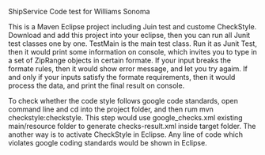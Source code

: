 ShipService
Code test for Williams Sonoma

This is a Maven Eclipse project including Juin test and custome CheckStyle. Download and add this project into your eclipse, then you can run all Junit test classes one by one. TestMain is the main test class. Run it as Junit Test, then it would print some information on console, which invites you to type in a set of ZipRange objects in certain formate. If your input breaks the formate rules, then it would show error message, and let you try agaim. If and only if your inputs satisfy the formate requirements, then it would process the data, and print the final result on console.

To check whether the code style follows google code standards, open command line and cd into the project folder, and then rum mvn checkstyle:checkstyle. This step would use google_checks.xml existing main/resource folder to generate checks-result.xml inside target folder. The another way is to activate CheckStyle in Eclipse. Any line of code which violates google coding standards would be shown in Eclipse.
